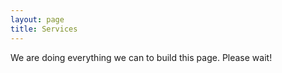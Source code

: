 ```yaml
---
layout: page
title: Services
---
```


We are doing everything we can to build this page. Please wait!